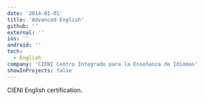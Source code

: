 ```yaml
---
date: '2014-01-01'
title: 'Advanced English'
github: ''
external: ''
ios: ''
android: ''
tech:
  - English
company: 'CIENI Centro Integrado para la Enseñanza de Idiomas'
showInProjects: false
---
```


CIENI English certification. 
